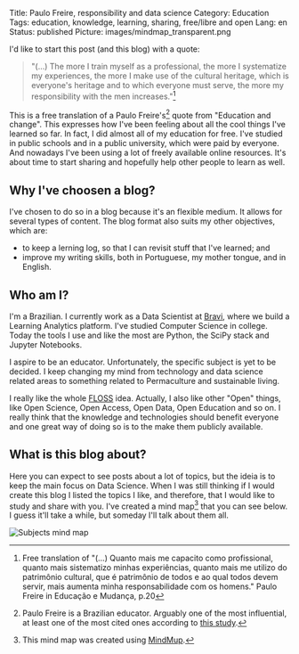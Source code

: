 Title: Paulo Freire, responsibility and data science
Category: Education
Tags: education, knowledge, learning, sharing, free/libre and open
Lang: en
Status: published
Picture: images/mindmap_transparent.png


I'd like to start this post (and this blog) with a quote:

> "(...) The more I train myself as a professional, the more I systematize my
> experiences, the more I make use of the cultural heritage, which is everyone's
> heritage and to which everyone must serve, the more my responsibility with the
> men increases."[^1]

This is a free translation of a Paulo Freire's[^2] quote from "Education and change".
This expresses how I've been feeling about all the cool things I've learned so
far. In fact, I did almost all of my education for free. I've studied in public
schools and in a public university, which were paid by everyone. And nowadays I've
been using a lot of freely available online resources. It's about time to start sharing
and hopefully help other people to learn as well.


## Why I've choosen a blog?

I've chosen to do so in a blog because it's an flexible medium. It allows for several
types of content. The blog format also suits my other objectives, which are:

 - to keep a lerning log, so that I can revisit stuff that I've learned; and
 - improve my writing skills, both in Portuguese, my mother tongue, and in English.


## Who am I?

I'm a Brazilian. I currently work as a Data Scientist at [Bravi](http://www.bravi.com.br),
where we build a Learning Analytics platform. I've studied Computer Science in college.
Today the tools I use and like the most are Python, the SciPy stack and Jupyter Notebooks.

I aspire to be an educator. Unfortunately, the specific subject is yet to be decided.
I keep changing my mind from technology and data science related areas to something related
to Permaculture and sustainable living.

I really like the whole [FLOSS](https://www.gnu.org/philosophy/floss-and-foss.en.html)
idea. Actually, I also like other "Open" things, like Open Science, Open Access, Open
Data, Open Education and so on. I really think that the knowledge and technologies
should benefit everyone and one great way of doing so is to the make them publicly
available.


## What is this blog about?

Here you can expect to see posts about a lot of topics, but the ideia is to keep the main
focus on Data Science. When I was still thinking if I would create this blog I listed the
topics I like, and therefore, that I would like to study and share with you. I've created
a mind map[^3] that you can see below. I guess it'll take a while, but someday I'll talk about them all.

![Subjects mind map]({filename}/images/mindmap_transparent.png)



[^1]: Free translation of "(...) Quanto mais me capacito como profissional, quanto
mais sistematizo minhas experiências, quanto mais me utilizo do patrimônio cultural,
que é patrimônio de todos e ao qual todos devem servir, mais aumenta minha
responsabilidade com os homens." Paulo Freire in Educação e Mudança, p.20

[^2]: Paulo Freire is a Brazilian educator. Arguably one of the most influential,
at least one of the most cited ones according to [this study](http://blogs.lse.ac.uk/impactofsocialsciences/2016/05/12/what-are-the-most-cited-publications-in-the-social-sciences-according-to-google-scholar/).

[^3]: This mind map was created using [MindMup](https://www.mindmup.com/).
